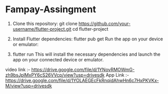 # Fampay-Assingment

1. Clone this repository:
git clone https://github.com/your-username/flutter-project.git
cd flutter-project

2. Install Flutter dependencies:
flutter pub get
Run the app on your device or emulator:

3. flutter run
This will install the necessary dependencies and launch the app on your connected device or emulator.

video link :- https://drive.google.com/file/d/1YNovRMOWmG-zh9bsJplMxPY6cS26VVcp/view?usp=drivesdk
App Link :- https://drive.google.com/file/d/1YOLAEGEcFkRnqidAhwHn6c7HxPKVKx-M/view?usp=drivesdk
